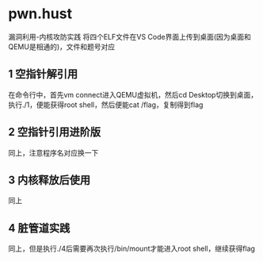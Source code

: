 # pwn.hust
漏洞利用-内核攻防实践
将四个ELF文件在VS Code界面上传到桌面(因为桌面和QEMU是相通的)，文件和题号对应
## 1 空指针解引用
在命令行中，首先vm connect进入QEMU虚拟机，然后cd Desktop切换到桌面，执行./1，便能获得root shell，然后便能cat /flag，复制得到flag
## 2 空指针引用进阶版
同上，注意程序名对应换一下
## 3 内核释放后使用
同上
## 4 脏管道实践
同上，但是执行./4后需要再次执行/bin/mount才能进入root shell，继续获得flag
